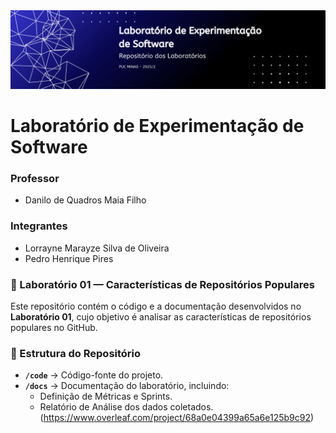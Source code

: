 <div>
<img alt="GitHub Banner" src="geral/banner_laboratorio_experimentacao.png"/>
</div>

# Laboratório de Experimentação de Software

### Professor
- Danilo de Quadros Maia Filho

### Integrantes
- Lorrayne Marayze Silva de Oliveira
- Pedro Henrique Pires

### 📌 Laboratório 01 — Características de Repositórios Populares  

Este repositório contém o código e a documentação desenvolvidos no **Laboratório 01**, cujo objetivo é analisar as características de repositórios populares no GitHub.  

### 📂 Estrutura do Repositório  

- **`/code`** → Código-fonte do projeto.  
- **`/docs`** → Documentação do laboratório, incluindo:  
  - Definição de Métricas e Sprints.  
  - Relatório de Análise dos dados coletados. (https://www.overleaf.com/project/68a0e04399a65a6e125b9c92)